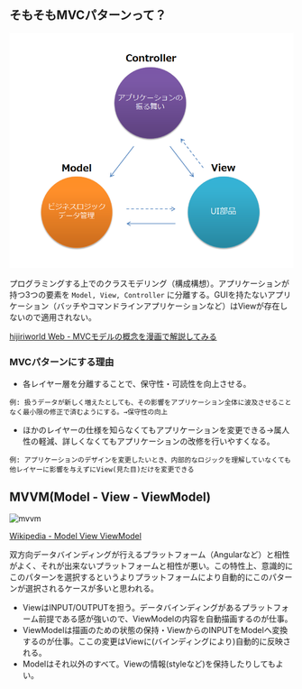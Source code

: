 ## そもそもMVCパターンって？

![mvc](./img/mvc.png)

プログラミングする上でのクラスモデリング（構成構想）。アプリケーションが持つ3つの要素を `Model, View, Controller` に分離する。GUIを持たないアプリケーション（バッチやコマンドラインアプリケーションなど）はViewが存在しないので適用されない。

[hijiriworld Web - MVCモデルの概念を漫画で解説してみる](http://hijiriworld.com/web/mvc-concept/)

### MVCパターンにする理由

* 各レイヤー層を分離することで、保守性・可読性を向上させる。

```例: 扱うデータが新しく増えたとしても、その影響をアプリケーション全体に波及させることなく最小限の修正で済むようにする。→保守性の向上```

* ほかのレイヤーの仕様を知らなくてもアプリケーションを変更できる→属人性の軽減、詳しくなくてもアプリケーションの改修を行いやすくなる。

```例: アプリケーションのデザインを変更したいとき、内部的なロジックを理解していなくても他レイヤーに影響を与えずにView(見た目)だけを変更できる```

## MVVM(Model - View - ViewModel)

![mvvm](./img/MVVMPattern.png)

[Wikipedia - Model View ViewModel](https://ja.wikipedia.org/wiki/Model_View_ViewModel)

双方向データバインディングが行えるプラットフォーム（Angularなど）と相性がよく、それが出来ないプラットフォームと相性が悪い。この特性上、意識的にこのパターンを選択するというよりプラットフォームにより自動的にこのパターンが選択されるケースが多いと思われる。

* ViewはINPUT/OUTPUTを担う。データバインディングがあるプラットフォーム前提である感が強いので、ViewModelの内容を自動描画するのが仕事。
* ViewModelは描画のための状態の保持・ViewからのINPUTをModelへ変換するのが仕事。ここの変更はViewに(バインディングにより)自動的に反映される。
* Modelはそれ以外のすべて。Viewの情報(styleなど)を保持したりしてもよい。